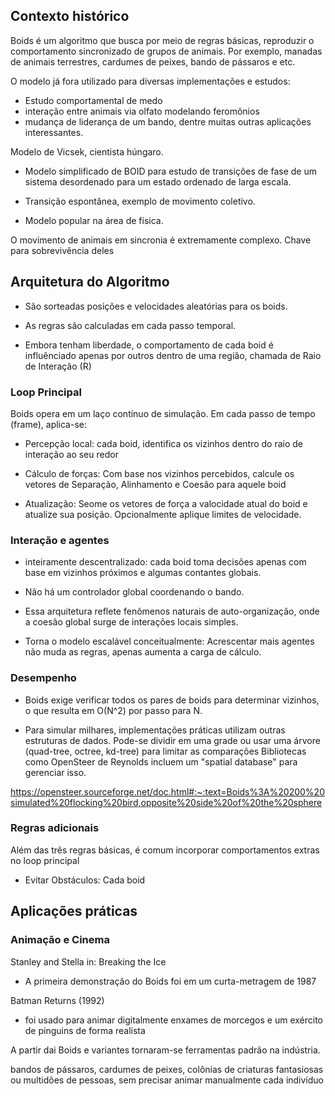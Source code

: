 ## Contexto histórico

Boids é um algoritmo que busca por meio de regras básicas, reproduzir o comportamento sincronizado de grupos de animais. Por exemplo, manadas de animais terrestres, cardumes de peixes, bando de pássaros e etc.

O modelo já fora utilizado para diversas implementações e estudos:

- Estudo comportamental de medo
- interação entre animais via olfato modelando feromônios
- mudança de liderança de um bando, dentre muitas outras aplicações interessantes.

Modelo de Vicsek, cientista húngaro.

- Modelo simplificado de BOID para estudo de transições de fase de um sistema desordenado para um estado ordenado de larga escala.
- Transição espontânea, exemplo de movimento coletivo.

- Modelo popular na área de física.

O movimento de animais em sincronia é extremamente complexo.
Chave para sobrevivência deles

## Arquitetura do Algoritmo

- São sorteadas posições e velocidades aleatórias para os boids.

- As regras são calculadas em cada passo temporal.

- Embora tenham liberdade, o comportamento de cada boid é influênciado apenas por outros dentro de uma região, chamada de Raio de Interação (R)

### Loop Principal

Boids opera em um laço contínuo de simulação. Em cada passo de tempo (frame), aplica-se:

- Percepção local: cada boid, identifica os vizinhos dentro do raio de interação ao seu redor

- Cálculo de forças: Com base nos vizinhos percebidos, calcule os vetores de Separação, Alinhamento e Coesão para aquele boid

- Atualização: Seome os vetores de força a valocidade atual do boid e atualize sua posição. Opcionalmente aplique limites de velocidade.

### Interação e agentes

- inteiramente descentralizado: cada boid toma decisões apenas com base em vizinhos próximos e algumas contantes globais.

- Não há um controlador global coordenando o bando.

- Essa arquitetura reflete fenômenos naturais de auto-organização, onde a coesão global surge de interações locais simples.

- Torna o modelo escalável conceitualmente: Acrescentar mais agentes não muda as regras, apenas aumenta a carga de cálculo.

### Desempenho

- Boids exige verificar todos os pares de boids para determinar vizinhos, o que resulta em O(N^2) por passo para N.

- Para simular milhares, implementações práticas utilizam outras estruturas de dados.
Pode-se dividir em uma grade ou usar uma árvore (quad-tree, octree, kd-tree) para limitar as comparações
Bibliotecas como OpenSteer de Reynolds incluem um "spatial database" para gerenciar isso.

https://opensteer.sourceforge.net/doc.html#:~:text=Boids%3A%20200%20simulated%20flocking%20bird,opposite%20side%20of%20the%20sphere

### Regras adicionais

Além das três regras básicas, é comum incorporar comportamentos extras no loop principal

- Evitar Obstáculos: Cada boid

## Aplicações práticas

### Animação e Cinema
Stanley and Stella in: Breaking the Ice
- A primeira demonstração do Boids foi em um curta-metragem de 1987

Batman Returns (1992)
- foi usado para animar digitalmente enxames de morcegos e um exército de pinguins de forma realista

A partir dai Boids e variantes tornaram-se ferramentas padrão na indústria.

bandos de pássaros, cardumes de peixes, colônias de criaturas fantasiosas ou multidões de pessoas, sem precisar animar manualmente cada indivíduo


